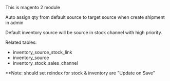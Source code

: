 This is magento 2 module

Auto assign qty from default source to target source when create shipment in admin

Default inventory source will be source in stock channel with high priority.

Related tables:
- inventory_source_stock_link
- inventory_source
- inventory_stock_sales_channel

**Note: should set reindex for stock & inventory are "Update on Save"
